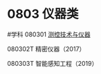 # 0803 仪器类
#学科
080301 [测控技术与仪器](https://baike.baidu.com/item/%E6%B5%8B%E6%8E%A7%E6%8A%80%E6%9C%AF%E4%B8%8E%E4%BB%AA%E5%99%A8/1447021)

080302T 精密仪器（2017）

080303T 智能感知工程（2019）